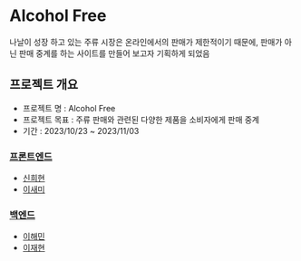 # Alcohol Free
나날이 성장 하고 있는 주류 시장은 온라인에서의 판매가 제한적이기 때문에, 판매가 아닌 판매 중계를 하는 사이트를 만들어 보고자 기획하게 되었음

## 프로젝트 개요
- 프로젝트 명 : Alcohol Free
- 프로젝트 목표 : 주류 판매와 관련된 다양한 제품을 소비자에게 판매 중계
- 기간 : 2023/10/23 ~ 2023/11/03

### [프론트엔드](https://github.com/wecode-bootcamp-korea/50-2nd-AlcoholFree-frontend)
- [신희현](http://github.com/hxxhyun)
- [이새미](https://github.com/summersweetpotato)

### [백엔드](https://github.com/wecode-bootcamp-korea/50-2nd-AlcoholFree-backend)
- [이해민](https://github.com/tivldjtm11)
- [이재현](https://github.com/LeeJaeHyean)
